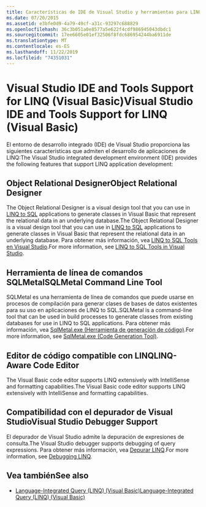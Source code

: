 ```yaml
---
title: Características de IDE de Visual Studio y herramientas para LINQ
ms.date: 07/20/2015
ms.assetid: e3bfe0d9-4a79-49cf-a31c-93297c688829
ms.openlocfilehash: 36c3b051a0e8577a5e622f4cdf986945043dbdc1
ms.sourcegitcommit: 17ee6605e01ef32506f8fdc686954244ba6911de
ms.translationtype: MT
ms.contentlocale: es-ES
ms.lasthandoff: 11/22/2019
ms.locfileid: "74351031"
---
```

# <a name="visual-studio-ide-and-tools-support-for-linq-visual-basic"></a><span data-ttu-id="f4edb-102">Visual Studio IDE and Tools Support for LINQ (Visual Basic)</span><span class="sxs-lookup"><span data-stu-id="f4edb-102">Visual Studio IDE and Tools Support for LINQ (Visual Basic)</span></span>
<span data-ttu-id="f4edb-103">El entorno de desarrollo integrado (IDE) de Visual Studio proporciona las siguientes características que admiten el desarrollo de aplicaciones de LINQ:</span><span class="sxs-lookup"><span data-stu-id="f4edb-103">The Visual Studio integrated development environment (IDE) provides the following features that support LINQ application development:</span></span>  
  
## <a name="object-relational-designer"></a><span data-ttu-id="f4edb-104">Object Relational Designer</span><span class="sxs-lookup"><span data-stu-id="f4edb-104">Object Relational Designer</span></span>  
 <span data-ttu-id="f4edb-105">The Object Relational Designer is a visual design tool that you can use in [LINQ to SQL](../../../../framework/data/adonet/sql/linq/index.md) applications to generate classes in Visual Basic that represent the relational data in an underlying database.</span><span class="sxs-lookup"><span data-stu-id="f4edb-105">The Object Relational Designer is a visual design tool that you can use in [LINQ to SQL](../../../../framework/data/adonet/sql/linq/index.md) applications to generate classes in Visual Basic that represent the relational data in an underlying database.</span></span> <span data-ttu-id="f4edb-106">Para obtener más información, vea [LINQ to SQL Tools en Visual Studio](/visualstudio/data-tools/linq-to-sql-tools-in-visual-studio2).</span><span class="sxs-lookup"><span data-stu-id="f4edb-106">For more information, see [LINQ to SQL Tools in Visual Studio](/visualstudio/data-tools/linq-to-sql-tools-in-visual-studio2).</span></span>  
  
## <a name="sqlmetal-command-line-tool"></a><span data-ttu-id="f4edb-107">Herramienta de línea de comandos SQLMetal</span><span class="sxs-lookup"><span data-stu-id="f4edb-107">SQLMetal Command Line Tool</span></span>  
 <span data-ttu-id="f4edb-108">SQLMetal es una herramienta de línea de comandos que puede usarse en procesos de compilación para generar clases de bases de datos existentes para su uso en aplicaciones de LINQ to SQL.</span><span class="sxs-lookup"><span data-stu-id="f4edb-108">SQLMetal is a command-line tool that can be used in build processes to generate classes from existing databases for use in LINQ to SQL  applications.</span></span> <span data-ttu-id="f4edb-109">Para obtener más información, vea [SqlMetal.exe (Herramienta de generación de código)](../../../../framework/tools/sqlmetal-exe-code-generation-tool.md).</span><span class="sxs-lookup"><span data-stu-id="f4edb-109">For more information, see [SqlMetal.exe (Code Generation Tool)](../../../../framework/tools/sqlmetal-exe-code-generation-tool.md).</span></span>  
  
## <a name="linq-aware-code-editor"></a><span data-ttu-id="f4edb-110">Editor de código compatible con LINQ</span><span class="sxs-lookup"><span data-stu-id="f4edb-110">LINQ-Aware Code Editor</span></span>  
 <span data-ttu-id="f4edb-111">The Visual Basic code editor supports LINQ extensively with IntelliSense and formatting capabilities.</span><span class="sxs-lookup"><span data-stu-id="f4edb-111">The Visual Basic code editor supports LINQ extensively with IntelliSense and formatting capabilities.</span></span>  
  
## <a name="visual-studio-debugger-support"></a><span data-ttu-id="f4edb-112">Compatibilidad con el depurador de Visual Studio</span><span class="sxs-lookup"><span data-stu-id="f4edb-112">Visual Studio Debugger Support</span></span>  
 <span data-ttu-id="f4edb-113">El depurador de Visual Studio admite la depuración de expresiones de consulta.</span><span class="sxs-lookup"><span data-stu-id="f4edb-113">The Visual Studio debugger supports debugging of query expressions.</span></span> <span data-ttu-id="f4edb-114">Para obtener más información, vea [Depurar LINQ](/visualstudio/debugger/debugging-linq).</span><span class="sxs-lookup"><span data-stu-id="f4edb-114">For more information, see [Debugging LINQ](/visualstudio/debugger/debugging-linq).</span></span>  
  
## <a name="see-also"></a><span data-ttu-id="f4edb-115">Vea también</span><span class="sxs-lookup"><span data-stu-id="f4edb-115">See also</span></span>

- [<span data-ttu-id="f4edb-116">Language-Integrated Query (LINQ) (Visual Basic)</span><span class="sxs-lookup"><span data-stu-id="f4edb-116">Language-Integrated Query (LINQ) (Visual Basic)</span></span>](../../../../visual-basic/programming-guide/concepts/linq/index.md)
